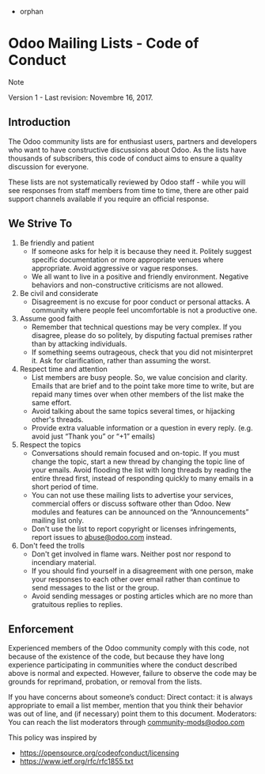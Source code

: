   - orphan

# Odoo Mailing Lists - Code of Conduct

<div class="note">

<div class="title">

Note

</div>

Version 1 - Last revision: Novembre 16, 2017.

</div>

## Introduction

The Odoo community lists are for enthusiast users, partners and
developers who want to have constructive discussions about Odoo. As the
lists have thousands of subscribers, this code of conduct aims to ensure
a quality discussion for everyone.

These lists are not systematically reviewed by Odoo staff - while you
will see responses from staff members from time to time, there are other
paid support channels available if you require an official response.

## We Strive To

1.  Be friendly and patient
      - If someone asks for help it is because they need it. Politely
        suggest specific documentation or more appropriate venues where
        appropriate. Avoid aggressive or vague responses.
      - We all want to live in a positive and friendly environment.
        Negative behaviors and non-constructive criticisms are not
        allowed.
2.  Be civil and considerate
      - Disagreement is no excuse for poor conduct or personal attacks.
        A community where people feel uncomfortable is not a productive
        one.
3.  Assume good faith
      - Remember that technical questions may be very complex. If you
        disagree, please do so politely, by disputing factual premises
        rather than by attacking individuals.
      - If something seems outrageous, check that you did not
        misinterpret it. Ask for clarification, rather than assuming the
        worst.
4.  Respect time and attention
      - List members are busy people. So, we value concision and
        clarity. Emails that are brief and to the point take more time
        to write, but are repaid many times over when other members of
        the list make the same effort.
      - Avoid talking about the same topics several times, or hijacking
        other's threads.
      - Provide extra valuable information or a question in every reply.
        (e.g. avoid just “Thank you” or “+1” emails)
5.  Respect the topics
      - Conversations should remain focused and on-topic. If you must
        change the topic, start a new thread by changing the topic line
        of your emails. Avoid flooding the list with long threads by
        reading the entire thread first, instead of responding quickly
        to many emails in a short period of time.
      - You can not use these mailing lists to advertise your services,
        commercial offers or discuss software other than Odoo. New
        modules and features can be announced on the “Announcements”
        mailing list only.
      - Don't use the list to report copyright or licenses
        infringements, report issues to <abuse@odoo.com> instead.
6.  Don't feed the trolls
      - Don't get involved in flame wars. Neither post nor respond to
        incendiary material.
      - If you should find yourself in a disagreement with one person,
        make your responses to each other over email rather than
        continue to send messages to the list or the group.
      - Avoid sending messages or posting articles which are no more
        than gratuitous replies to replies.

## Enforcement

Experienced members of the Odoo community comply with this code, not
because of the existence of the code, but because they have long
experience participating in communities where the conduct described
above is normal and expected. However, failure to observe the code may
be grounds for reprimand, probation, or removal from the lists.

If you have concerns about someone’s conduct: Direct contact: it is
always appropriate to email a list member, mention that you think their
behavior was out of line, and (if necessary) point them to this
document. Moderators: You can reach the list moderators through
<community-mods@odoo.com>

This policy was inspired by

  - <https://opensource.org/codeofconduct/licensing>
  - <https://www.ietf.org/rfc/rfc1855.txt>
